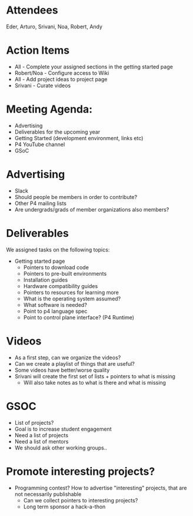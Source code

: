 
Attendees
======
Eder, Arturo, Srivani, Noa, Robert, Andy

Action Items
======
* All - Complete your assigned sections in the getting started page
* Robert/Noa - Configure access to Wiki
* All - Add project ideas to project page
* Srivani - Curate videos

Meeting Agenda:
======
* Advertising
* Deliverables for the upcoming year
* Getting Started (development environment, links etc)
* P4 YouTube channel
* GSoC


Advertising
======

* Slack
* Should people be members in order to contribute?
* Other P4 mailing lists
* Are undergrads/grads of member organizations also members?

Deliverables
======

We assigned tasks on the following topics:

* Getting started page
    * Pointers to download code
    * Pointers to pre-built environments
    * Installation guides
    * Hardware compatibility guides
    * Pointers to resources for learning more
    * What is the operating system assumed?
    * What software is needed?
    * Point to p4 language spec
    * Point to control plane interface? (P4 Runtime)


Videos
======

* As a first step, can we organize the videos?
* Can we create a playlist of things that are useful?
* Some videos have better/worse quality
* Srivani will create the first set of lists + pointers to what is missing
    * Will also take notes as to what is there and what is missing

GSOC
======

* List of projects?
* Goal is to increase student engagement
* Need a list of projects
* Need a list of mentors
* We should ask other working groups..
	
Promote interesting projects?
======
*  Programming contest? How to advertise "interesting" projects, that are not necessarily publishable
    * Can we collect pointers to interesting projects?
    * Long term sponsor a hack-a-thon
